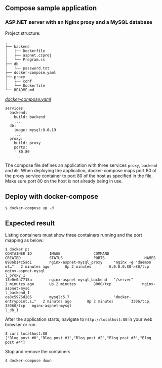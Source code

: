## Compose sample application
### ASP.NET server with an Nginx proxy and a MySQL database

Project structure:
```
.
├── backend
│   ├── Dockerfile
│   ├── aspnet.csproj
│   └── Program.cs
├── db
│   └── password.txt
├── docker-compose.yaml
├── proxy
│   ├── conf
│   └── Dockerfile
└── README.md
```

[_docker-compose.yaml_](docker-compose.yaml)
```
services:
  backend:
    build: backend
    ...
  db:
    image: mysql:8.0.19
    ...
  proxy:
    build: proxy
    ports:
    - 80:80
    ...
```
The compose file defines an application with three services `proxy`, `backend` and `db`.
When deploying the application, docker-compose maps port 80 of the proxy service container to port 80 of the host as specified in the file.
Make sure port 80 on the host is not already being in use.

## Deploy with docker-compose

```
$ docker-compose up -d
```

## Expected result

Listing containers must show three containers running and the port mapping as below:
```
$ docker ps
CONTAINER ID        IMAGE               COMMAND                  CREATED             STATUS              PORTS                  NAMES
8906b14c5ad1        nginx-aspnet-mysql_proxy     "nginx -g 'daemon of…"   2 minutes ago       Up 2 minutes        0.0.0.0:80->80/tcp    nginx-aspnet-mysql
l_proxy_1
13e0e0a7715a        nginx-aspnet-mysql_backend   "/server"                2 minutes ago       Up 2 minutes        8000/tcp              nginx-aspnet-mysq
l_backend_1
ca8c5975d205        mysql:5.7                    "docker-entrypoint.s…"   2 minutes ago       Up 2 minutes        3306/tcp, 33060/tcp   nginx-aspnet-mysql
l_db_1
```

After the application starts, navigate to `http://localhost:80` in your web browser or run:
```
$ curl localhost:80
["Blog post #0","Blog post #1","Blog post #2","Blog post #3","Blog post #4"]
```

Stop and remove the containers
```
$ docker-compose down
```
